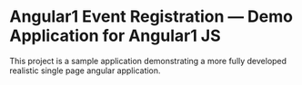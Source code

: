 # Angular1 Event Registration — Demo Application for Angular1 JS

This project is a sample application demonstrating a more fully developed realistic single page
angular application.
